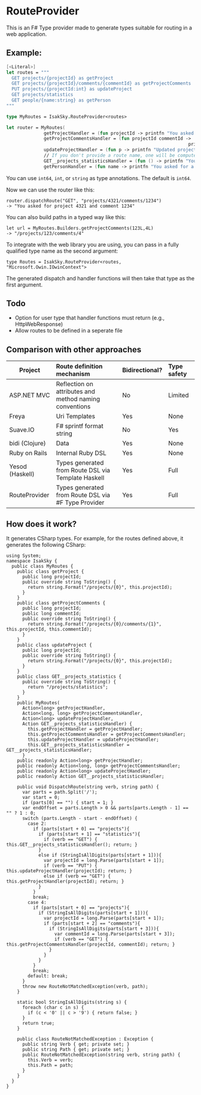 # RouteProvider

This is an F# Type provider made to generate types suitable for routing in a web application.

## Example: 

``` Fsharp
[<Literal>]
let routes = """
  GET projects/{projectId} as getProject
  GET projects/{projectId}/comments/{commentId} as getProjectComments
  PUT projects/{projectId:int} as updateProject
  GET projects/statistics
  GET people/{name:string} as getPerson
"""

type MyRoutes = IsakSky.RouteProvider<routes>

let router = MyRoutes(
              getProjectHandler = (fun projectId -> printfn "You asked for project %d" projectId),
              getProjectCommentsHandler = (fun projectId commentId ->
                                                                    printfn "You asked for project %d and comment %d" projectId commentId),
              updateProjectHandler = (fun p -> printfn "Updated project %d" p),
              // If you don't provide a route name, one will be computed for you
              GET__projects_statisticsHandler = (fun () -> printfn "You asked for project statistics"),
              getPersonHandler = (fun name -> printfn "You asked for a person called \"%s\"" name))
```

You can use ```int64```, ```int```, or ```string``` as type annotations. The default is ```int64```.

Now we can use the router like this:

    router.dispatchRoute("GET", "projects/4321/comments/1234")
    -> "You asked for project 4321 and comment 1234"

You can also build paths in a typed way like this:

    let url = MyRoutes.Builders.getProjectComments(123L,4L)
    -> "/projects/123/comments/4"
    
To integrate with the web library you are using, you can pass in a fully qualified type name as the second argument:

    type Routes = IsakSky.RouteProvider<routes, "Microsoft.Owin.IOwinContext">
    
The generated dispatch and handler functions will then take that type as the first argument.

## Todo
- Option for user type that handler functions must return (e.g., HttpWebResponse)
- Allow routes to be defined in a seperate file

## Comparison with other approaches

| Project         | Route definition mechanism                             | Bidirectional? | Type safety   |
|-----------------|:-------------------------------------------------------|:---------------|:--------------|
| ASP.NET MVC     | Reflection on attributes and method naming conventions | No             | Limited       |
| Freya           | Uri Templates                                          | Yes            | None          | 
| Suave.IO        | F# sprintf format string                               | No             | Yes           |
| bidi (Clojure)  | Data                                                   | Yes            | None          |
| Ruby on Rails   | Internal Ruby DSL                                      | Yes            | None          |
| Yesod (Haskell) | Types generated from Route DSL via Template Haskell    | Yes            | Full          |
| RouteProvider   | Types generated from Route DSL via #F Type Provider    | Yes            | Full          |

## How does it work?

It generates CSharp types. For example, for the routes defined above, it generates the following CSharp:

```CSharp
using System;
namespace IsakSky {
  public class MyRoutes {
    public class getProject {
      public long projectId;
      public override string ToString() {
        return string.Format("/projects/{0}", this.projectId);
      }
    }
    public class getProjectComments {
      public long projectId;
      public long commentId;
      public override string ToString() {
        return string.Format("/projects/{0}/comments/{1}", this.projectId, this.commentId);
      }
    }
    public class updateProject {
      public long projectId;
      public override string ToString() {
        return string.Format("/projects/{0}", this.projectId);
      }
    }
    public class GET__projects_statistics {
      public override string ToString() {
        return "/projects/statistics";
      }
    }
    public MyRoutes(
      Action<long> getProjectHandler,
      Action<long, long> getProjectCommentsHandler,
      Action<long> updateProjectHandler,
      Action GET__projects_statisticsHandler) {
        this.getProjectHandler = getProjectHandler;
        this.getProjectCommentsHandler = getProjectCommentsHandler;
        this.updateProjectHandler = updateProjectHandler;
        this.GET__projects_statisticsHandler = GET__projects_statisticsHandler;
      }
    public readonly Action<long> getProjectHandler;
    public readonly Action<long, long> getProjectCommentsHandler;
    public readonly Action<long> updateProjectHandler;
    public readonly Action GET__projects_statisticsHandler;

    public void DispatchRoute(string verb, string path) {
      var parts = path.Split('/');
      var start = 0;
      if (parts[0] == "") { start = 1; }
      var endOffset = parts.Length > 0 && parts[parts.Length - 1] == "" ? 1 : 0;
      switch (parts.Length - start - endOffset) {
        case 2:
          if (parts[start + 0] == "projects"){
            if (parts[start + 1] == "statistics"){
              if (verb == "GET") { this.GET__projects_statisticsHandler(); return; }
            }
            else if (StringIsAllDigits(parts[start + 1])){
              var projectId = long.Parse(parts[start + 1]);
              if (verb == "PUT") { this.updateProjectHandler(projectId); return; }
              else if (verb == "GET") { this.getProjectHandler(projectId); return; }
            }
          }
          break;
        case 4:
          if (parts[start + 0] == "projects"){
            if (StringIsAllDigits(parts[start + 1])){
              var projectId = long.Parse(parts[start + 1]);
              if (parts[start + 2] == "comments"){
                if (StringIsAllDigits(parts[start + 3])){
                  var commentId = long.Parse(parts[start + 3]);
                  if (verb == "GET") { this.getProjectCommentsHandler(projectId, commentId); return; }
                }
              }
            }
          }
          break;
        default: break;
      }
      throw new RouteNotMatchedException(verb, path);
    }
    
    static bool StringIsAllDigits(string s) {
      foreach (char c in s) {
        if (c < '0' || c > '9') { return false; }
      }
      return true;
    }
    
    public class RouteNotMatchedException : Exception {
      public string Verb { get; private set; }
      public string Path { get; private set; }
      public RouteNotMatchedException(string verb, string path) {
        this.Verb = verb;
        this.Path = path;
      }
    }
  }
}
```

